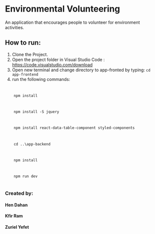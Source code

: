 # Environmental Volunteering
An application that encourages people to volunteer for environment activities.

## How to run:

1. Clone the Project.
2. Open the project folder in Visual Studio Code : https://code.visualstudio.com/download
3. Open new terminal and change directory to app-fronted by typing: `cd app-frontend`
4. run the following commands:
#
		npm install 
#
		npm install -S jquery 
#
		npm install react-data-table-component styled-components 
#
		cd ..\app-backend
#
		npm install
#
		npm run dev
#

### Created by:
#### Hen Dahan
#### Kfir Ram
#### Zuriel Yefet

